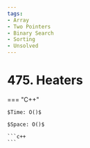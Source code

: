 ```yaml
---
tags:
- Array
- Two Pointers
- Binary Search
- Sorting
- Unsolved
---
```



# 475. Heaters

=== "C++"

    $Time: O()$

    $Space: O()$

    ```c++
    ```